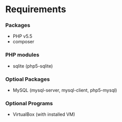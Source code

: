 # Requirements

### Packages
- PHP v5.5
- composer

### PHP modules
- sqlite (php5-sqlite)


### Optioal Packages
- MySQL (mysql-server, mysql-client, php5-mysql)


### Optional Programs
- VirtualBox (with installed VM)